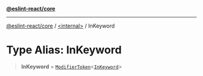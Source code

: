 [**@eslint-react/core**](../../README.md)

***

[@eslint-react/core](../../README.md) / [\<internal\>](../README.md) / InKeyword

# Type Alias: InKeyword

> **InKeyword** = [`ModifierToken`](../interfaces/ModifierToken.md)\<[`InKeyword`](../enumerations/SyntaxKind.md#inkeyword)\>
